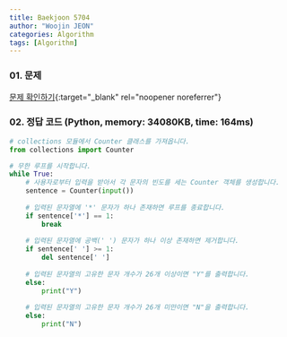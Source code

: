 ```yaml
---
title: Baekjoon 5704
author: "Woojin JEON"
categories: Algorithm
tags: [Algorithm]
---
```


### 01. 문제

[문제 확인하기](https://www.acmicpc.net/problem/5704){:target="_blank" rel="noopener noreferrer"}

### 02. 정답 코드 (Python, memory: 34080KB, time: 164ms)

```Python
# collections 모듈에서 Counter 클래스를 가져옵니다.
from collections import Counter

# 무한 루프를 시작합니다.
while True:
    # 사용자로부터 입력을 받아서 각 문자의 빈도를 세는 Counter 객체를 생성합니다.
    sentence = Counter(input())
    
    # 입력된 문자열에 '*' 문자가 하나 존재하면 루프를 종료합니다.
    if sentence['*'] == 1:
        break
    
    # 입력된 문자열에 공백(' ') 문자가 하나 이상 존재하면 제거합니다.
    if sentence[' '] >= 1:
        del sentence[' ']
    
    # 입력된 문자열의 고유한 문자 개수가 26개 이상이면 "Y"를 출력합니다.
    else:
        print("Y")
    
    # 입력된 문자열의 고유한 문자 개수가 26개 미만이면 "N"을 출력합니다.
    else:
        print("N")
```
